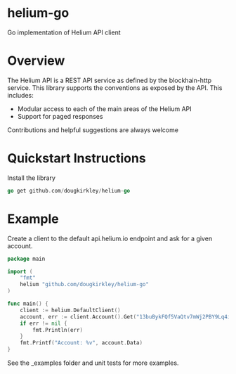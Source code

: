 # helium-go

Go implementation of Helium API client

# Overview
The Helium API is a REST API service as defined by the blockhain-http service. This library supports the conventions as exposed by the API. This includes:

* Modular access to each of the main areas of the Helium API
* Support for paged responses

Contributions and helpful suggestions are always welcome

# Quickstart Instructions

Install the library
```go
go get github.com/dougkirkley/helium-go
```

# Example
Create a client to the default api.helium.io endpoint and ask for a given account.

```go
package main

import (
	"fmt"
	helium "github.com/dougkirkley/helium-go"
)

func main() {
	client := helium.DefaultClient()
	account, err := client.Account().Get("13buBykFQf5VaQtv7mWj2PBY9Lq4i1DeXhg7C4Vbu3ppzqqNkTH")
	if err != nil {
		fmt.Println(err)
	}
	fmt.Printf("Account: %v", account.Data)
}
```
See the _examples folder and unit tests for more examples.